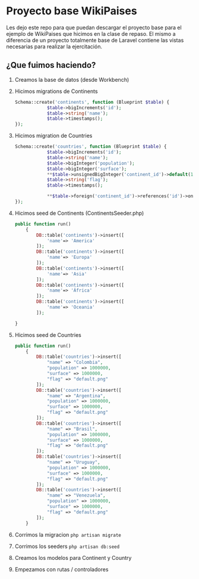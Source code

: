 # Proyecto base WikiPaises
Les dejo este repo para que puedan descargar el proyecto base para el ejemplo de WikiPaises que hicimos en la clase de repaso. El mismo a diferencia de un proyecto totalmente base de Laravel contiene las vistas necesarias para realizar la ejercitación.

## ¿Que fuimos haciendo?

1. Creamos la base de datos (desde Workbench)
2. Hicimos migrations de Continents

    ```php
    Schema::create('continents', function (Blueprint $table) {
                $table->bigIncrements('id');
                $table->string('name');
                $table->timestamps();
    });
    ```

3. Hicimos migration de Countries

    ```php
    Schema::create('countries', function (Blueprint $table) {
                $table->bigIncrements('id');
                $table->string('name');
                $table->bigInteger('population');
                $table->bigInteger('surface');
                **$table->unsignedBigInteger('continent_id')->default(1);**
                $table->string('flag');
                $table->timestamps();

                **$table->foreign('continent_id')->references('id')->on('continents');**
    });
    ```

4. Hicimos seed de Continents (ContinentsSeeder.php)

    ```php
    public function run()
        {
            DB::table('continents')->insert([
            	'name'=> 'America'
            ]);
            DB::table('continents')->insert([
            	'name'=> 'Europa'
            ]);
            DB::table('continents')->insert([
            	'name'=> 'Asia'
            ]);
            DB::table('continents')->insert([
            	'name'=> 'África'
            ]);
            DB::table('continents')->insert([
            	'name'=> 'Oceania'
            ]);

    }
    ```

5. Hicimos seed de Countries

    ```php
    public function run()
        {
            DB::table('countries')->insert([
                "name" => "Colombia",
                "population" => 1000000,
                "surface" => 1000000,
                "flag" => "default.png"
            ]);
            DB::table('countries')->insert([
                "name" => "Argentina",
                "population" => 1000000,
                "surface" => 1000000,
                "flag" => "default.png"
            ]);
            DB::table('countries')->insert([
                "name" => "Brasil",
                "population" => 1000000,
                "surface" => 1000000,
                "flag" => "default.png"
            ]);
            DB::table('countries')->insert([
                "name" => "Uruguay",
                "population" => 1000000,
                "surface" => 1000000,
                "flag" => "default.png"
            ]);
            DB::table('countries')->insert([
                "name" => "Venezuela",
                "population" => 1000000,
                "surface" => 1000000,
                "flag" => "default.png"
            ]);
        }
    ```

6. Corrimos la migracion `php artisan migrate`
7. Corrimos los seeders `php artisan db:seed`
8. Creamos los modelos para Continent y Country
9. Empezamos con rutas / controladores